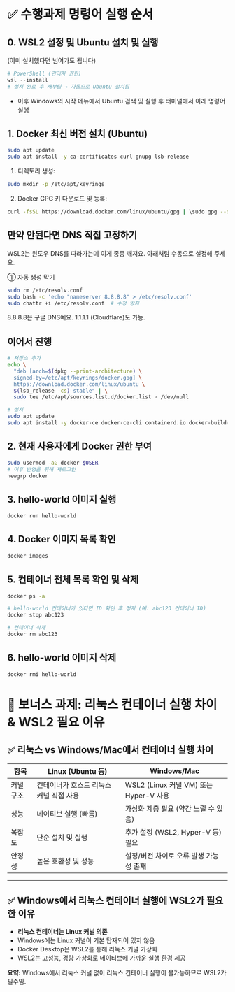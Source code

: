 # ✅ 수행과제 명령어 실행 순서

## 0. WSL2 설정 및 Ubuntu 설치 및 실행
(이미 설치했다면 넘어가도 됩니다)

```powershell
# PowerShell (관리자 권한)
wsl --install
# 설치 완료 후 재부팅 → 자동으로 Ubuntu 설치됨
```

- 이후 Windows의 시작 메뉴에서 Ubuntu 검색 및 실행 후 터미널에서 아래 명령어 실행

## 1. Docker 최신 버전 설치 (Ubuntu)
```bash
sudo apt update
sudo apt install -y ca-certificates curl gnupg lsb-release
```
1. 디렉토리 생성:
```bash
sudo mkdir -p /etc/apt/keyrings
```
2. Docker GPG 키 다운로드 및 등록:
```bash
curl -fsSL https://download.docker.com/linux/ubuntu/gpg | \sudo gpg --dearmor -o /etc/apt/keyrings/docker.gpg
```

## 만약 안된다면 DNS 직접 고정하기
WSL2는 윈도우 DNS를 따라가는데 이게 종종 깨져요. 아래처럼 수동으로 설정해 주세요.

① 자동 생성 막기
```bash
sudo rm /etc/resolv.conf
sudo bash -c 'echo "nameserver 8.8.8.8" > /etc/resolv.conf'
sudo chattr +i /etc/resolv.conf  # 수정 방지
```
8.8.8.8은 구글 DNS예요. 1.1.1.1 (Cloudflare)도 가능.

## 이어서 진행
```bash
# 저장소 추가
echo \
  "deb [arch=$(dpkg --print-architecture) \
  signed-by=/etc/apt/keyrings/docker.gpg] \
  https://download.docker.com/linux/ubuntu \
  $(lsb_release -cs) stable" | \
  sudo tee /etc/apt/sources.list.d/docker.list > /dev/null

# 설치
sudo apt update
sudo apt install -y docker-ce docker-ce-cli containerd.io docker-buildx-plugin docker-compose-plugin
```
## 2. 현재 사용자에게 Docker 권한 부여
```bash
sudo usermod -aG docker $USER
# 이후 반영을 위해 재로그인
newgrp docker
```
## 3. hello-world 이미지 실행
```bash
docker run hello-world
```

## 4. Docker 이미지 목록 확인
```bash
docker images
```

## 5. 컨테이너 전체 목록 확인 및 삭제
```bash
docker ps -a

# hello-world 컨테이너가 있다면 ID 확인 후 정지 (예: abc123 컨테이너 ID)
docker stop abc123

# 컨테이너 삭제
docker rm abc123

```

## 6. hello-world 이미지 삭제
```bash
docker rmi hello-world
```

# 🏅 보너스 과제: 리눅스 컨테이너 실행 차이 & WSL2 필요 이유

## ✅ 리눅스 vs Windows/Mac에서 컨테이너 실행 차이

| 항목 | Linux (Ubuntu 등) | Windows/Mac |
|------|-------------------|--------------|
| 커널 구조 | 컨테이너가 호스트 리눅스 커널 직접 사용 | WSL2 (Linux 커널 VM) 또는 Hyper-V 사용 |
| 성능 | 네이티브 실행 (빠름) | 가상화 계층 필요 (약간 느릴 수 있음) |
| 복잡도 | 단순 설치 및 실행 | 추가 설정 (WSL2, Hyper-V 등) 필요 |
| 안정성 | 높은 호환성 및 성능 | 설정/버전 차이로 오류 발생 가능성 존재 |

---

## ✅ Windows에서 리눅스 컨테이너 실행에 WSL2가 필요한 이유

- **리눅스 컨테이너는 Linux 커널 의존**
- Windows에는 Linux 커널이 기본 탑재되어 있지 않음
- Docker Desktop은 WSL2를 통해 리눅스 커널 가상화
- WSL2는 고성능, 경량 가상화로 네이티브에 가까운 실행 환경 제공

**요약:** Windows에서 리눅스 커널 없이 리눅스 컨테이너 실행이 불가능하므로 WSL2가 필수임.